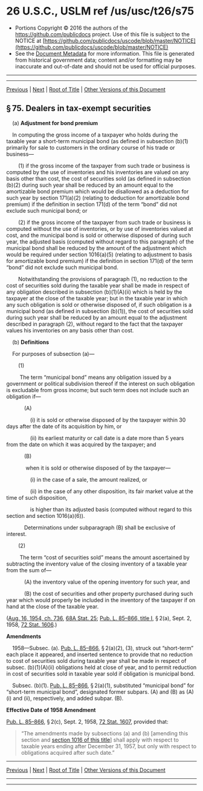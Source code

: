 ---
---

# 26 U.S.C., USLM ref /us/usc/t26/s75

* Portions Copyright © 2016 the authors of the https://github.com/publicdocs project.
  Use of this file is subject to the NOTICE at [https://github.com/publicdocs/uscode/blob/master/NOTICE](https://github.com/publicdocs/uscode/blob/master/NOTICE)
* See the [Document Metadata](././../../../../../../..//README.md) for more information.
  This file is generated from historical government data; content and/or formatting may be inaccurate and out-of-date and should not be used for official purposes.

----------
----------

[Previous](./../../../../../../..//us/usc/t26/stA/ch1/schB/ptII/m__us_usc_t26_s74.md) | [Next](./../../../../../../..//us/usc/t26/stA/ch1/schB/ptII/m__us_usc_t26_s76.md) | [Root of Title](./../../../../../../../) | [Other Versions of this Document](https://publicdocs.github.io/go/links?ns=uslm&ref=%2Fus%2Fusc%2Ft26%2Fs75)

## § 75. Dealers in tax-exempt securities

    (a) __Adjustment for bond premium__ 

    In computing the gross income of a taxpayer who holds during the taxable year a short-term municipal bond (as defined in subsection (b)(1) primarily for sale to customers in the ordinary course of his trade or business—

        (1) if the gross income of the taxpayer from such trade or business is computed by the use of inventories and his inventories are valued on any basis other than cost, the cost of securities sold (as defined in subsection (b)(2) during such year shall be reduced by an amount equal to the amortizable bond premium which would be disallowed as a deduction for such year by section 171(a)(2) (relating to deduction for amortizable bond premium) if the definition in section 171(d) of the term “bond” did not exclude such municipal bond; or

        (2) if the gross income of the taxpayer from such trade or business is computed without the use of inventories, or by use of inventories valued at cost, and the municipal bond is sold or otherwise disposed of during such year, the adjusted basis (computed without regard to this paragraph) of the municipal bond shall be reduced by the amount of the adjustment which would be required under section 1016(a)(5) (relating to adjustment to basis for amortizable bond premium) if the definition in section 171(d) of the term “bond” did not exclude such municipal bond.

        Notwithstanding the provisions of paragraph (1), no reduction to the cost of securities sold during the taxable year shall be made in respect of any obligation described in subsection (b)(1)(A)(ii) which is held by the taxpayer at the close of the taxable year; but in the taxable year in which any such obligation is sold or otherwise disposed of, if such obligation is a municipal bond (as defined in subsection (b)(1)), the cost of securities sold during such year shall be reduced by an amount equal to the adjustment described in paragraph (2), without regard to the fact that the taxpayer values his inventories on any basis other than cost.

    (b) __Definitions__ 

    For purposes of subsection (a)—

        (1)

         The term “municipal bond” means any obligation issued by a government or political subdivision thereof if the interest on such obligation is excludable from gross income; but such term does not include such an obligation if—

            (A)

                (i) it is sold or otherwise disposed of by the taxpayer within 30 days after the date of its acquisition by him, or

                (ii) its earliest maturity or call date is a date more than 5 years from the date on which it was acquired by the taxpayer; and

            (B)

             when it is sold or otherwise disposed of by the taxpayer—

                (i) in the case of a sale, the amount realized, or

                (ii) in the case of any other disposition, its fair market value at the time of such disposition,

                is higher than its adjusted basis (computed without regard to this section and section 1016(a)(6)).

            Determinations under subparagraph (B) shall be exclusive of interest.

        (2)

         The term “cost of securities sold” means the amount ascertained by subtracting the inventory value of the closing inventory of a taxable year from the sum of—

            (A) the inventory value of the opening inventory for such year, and

            (B) the cost of securities and other property purchased during such year which would properly be included in the inventory of the taxpayer if on hand at the close of the taxable year.

([Aug. 16, 1954, ch. 736][/us/act/1954-08-16/ch736], [68A Stat. 25][/us/stat/68A/25]; [Pub. L. 85–866, title I][/us/pl/85/866/tI], § 2(a), Sept. 2, 1958, [72 Stat. 1606][/us/stat/72/1606].)

 __Amendments__ 

    1958—Subsec. (a). [Pub. L. 85–866][/us/pl/85/866], § 2(a)(2), (3), struck out “short-term” each place it appeared, and inserted sentence to provide that no reduction to cost of securities sold during taxable year shall be made in respect of subsec. (b)(1)(A)(ii) obligations held at close of year, and to permit reduction in cost of securities sold in taxable year sold if obligation is municipal bond.

    Subsec. (b)(1). [Pub. L. 85–866][/us/pl/85/866], § 2(a)(1), substituted “municipal bond” for “short-term municipal bond”, designated former subpars. (A) and (B) as (A)(i) and (ii), respectively, and added subpar. (B).

 __Effective Date of 1958 Amendment__ 

[Pub. L. 85–866][/us/pl/85/866], § 2(c), Sept. 2, 1958, [72 Stat. 1607][/us/stat/72/1607], provided that: 

> “The amendments made by subsections (a) and (b) \[amending this section and [section 1016 of this title][/us/usc/t26/s1016]\] shall apply with respect to taxable years ending after December 31, 1957, but only with respect to obligations acquired after such date.”

----------

[Previous](./../../../../../../..//us/usc/t26/stA/ch1/schB/ptII/m__us_usc_t26_s74.md) | [Next](./../../../../../../..//us/usc/t26/stA/ch1/schB/ptII/m__us_usc_t26_s76.md) | [Root of Title](./../../../../../../../) | [Other Versions of this Document](https://publicdocs.github.io/go/links?ns=uslm&ref=%2Fus%2Fusc%2Ft26%2Fs75)

----------
----------

[/us/act/1954-08-16/ch736]: https://publicdocs.github.io/go/links?ns=uslm&ref=%2Fus%2Fact%2F1954-08-16%2Fch736
[/us/stat/68A/25]: https://publicdocs.github.io/go/links?ns=uslm&ref=%2Fus%2Fstat%2F68A%2F25
[/us/pl/85/866/tI]: https://publicdocs.github.io/go/links?ns=uslm&ref=%2Fus%2Fpl%2F85%2F866%2FtI
[/us/stat/72/1606]: https://publicdocs.github.io/go/links?ns=uslm&ref=%2Fus%2Fstat%2F72%2F1606
[/us/pl/85/866]: https://publicdocs.github.io/go/links?ns=uslm&ref=%2Fus%2Fpl%2F85%2F866
[/us/pl/85/866]: https://publicdocs.github.io/go/links?ns=uslm&ref=%2Fus%2Fpl%2F85%2F866
[/us/pl/85/866]: https://publicdocs.github.io/go/links?ns=uslm&ref=%2Fus%2Fpl%2F85%2F866
[/us/stat/72/1607]: https://publicdocs.github.io/go/links?ns=uslm&ref=%2Fus%2Fstat%2F72%2F1607
[/us/usc/t26/s1016]: https://publicdocs.github.io/go/links?ns=uslm&ref=%2Fus%2Fusc%2Ft26%2Fs1016


